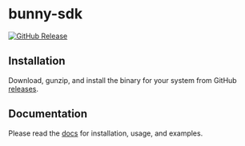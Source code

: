 # bunny-sdk

[![GitHub Release](https://img.shields.io/github/v/release/jlarmstrongiv/bunny-sdk-cli)](https://github.com/jlarmstrongiv/bunny-sdk-cli/releases/latest)

## Installation

Download, gunzip, and install the binary for your system from GitHub [releases](https://github.com/jlarmstrongiv/bunny-sdk-cli/releases/latest).

## Documentation

Please read the [docs](https://bunny-launcher.net/bunny-sdk/languages/cli/) for installation, usage, and examples.
